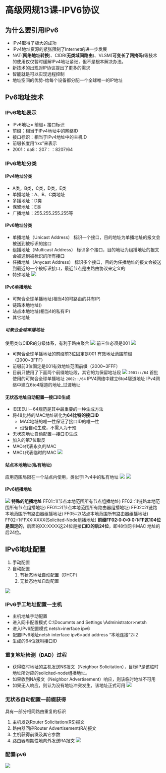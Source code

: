 # 高级网规13课-IPV6协议
## 为什么要引用IPv6
- IPv4取得了极大的成功
- IPv4地址资源的紧张限制了Internet的进一步发展
- NAT(**网络地址转换**)、CIDR(**无类域间路由**)、VLSM(**可变长了网掩码**)等技术的使用仅仅暂时缓解IPv4地址紧张，但不是根本解决办法。
- 新技术的出现对IP协议提出了更多的需求
- 智能就是可以实现远程控制
- 地址空间的优势-给每个设备都分配一个全球唯一的IP地址
## Pv6地址技术
### IPv6地址表示
- IPv6地址= 前缀+ 接口标识
- 前缀：相当于IPv4地址中的网络ID
- 接口标识：相当于IPv4地址中的主机ID
- 前缀长度用“/xx”来表示
- 2001：da8：207：：8207/64
### IPv6地址分类
#### IPv4地址分类
- A类，B类，C类，D类，E类
- 单播地址：A、B、C类地址
- 多播地址：D类
- 保留地址：E类
- 广播地址：255.255.255.255等  
#### IPv6地址分类
- 单播地址（Unicast Address）
标识一个接口，目的地址为单播地址的报文会被送到被标识的接口
- 组播地址（Multicast Address）
标识多个接口，目的地址为组播地址的报文会被送到被标识的所有接口
- 任播地址（Anycast Address）
标识多个接口，目的为任播地址的报文会被送到最近的一个被标识接口，最近节点是由路由协议来定义的
- 特殊地址
![](img/2019-08-10-11-15-22.png)
#### IPv6单播地址
- 可聚合全球单播地址(相当4的可路由的共有IP)
- 链路本地地址()
- 站点本地地址(相当4的私有IP)
- 其它地址
##### 可聚合全球单播地址
使用类似CIDR的分级体系，有利于路由聚合
![](img/2019-08-10-11-23-02.png)
前三位必须是001
![](img/2019-08-10-11-25-15.png)
- 可聚合全球单播地址的前缀前3位固定是001 有效地址范围前缀（2000~3FFF）
- 前缀前3位固定是001有效地址范围前缀（2000~3FFF）
- 目前只使用了下面两个前缀地址段，其它的为保留地址段
![](img/2019-08-10-11-25-51.png)
`2001::/64` 首批使用的可聚合全球单播地址
`2002::/64` IPV4网络中建立6to4隧道地址
IPv4网络中建立6to4隧道的地址_过渡地址
#### 无状态地址自动配置—接口ID生成
- IEEEEUI－64规范是其中最重要的一种生成方法
- 将48比特的MAC地址转化为**64比特的接口ID**
  - MAC地址的唯一性保证了接口ID的唯一性
  - 设备自动生成，不需人为干预
- 无状态地址自动配置—接口ID生成
- 加入的第7位取反
- MAC`0`代表永久的MAC
- MAC`1`代表临时的MAC 
  ![](img/2019-08-10-12-15-52.png)
#### 站点本地地址(私有地址)
应用范围局限在一个站点内使用，类似于IPv4中的私有地址
![](img/2019-08-10-12-30-32.png)
![](img/2019-08-10-12-30-42.png)
#### IPv6组播地址
![](img/2019-08-10-12-31-12.png)
**特殊的组播地址**
FF01::1(节点本地范围所有节点组播地址)
FF02::1(链路本地范围所有节点组播地址)
FF01::2(节点本地范围所有路由器组播地址)
FF02::2(链路本地范围所有路由器组播地址)
FF05::2(站点本地范围所有路由器组播地址) FF02::1:FFXX:XXXX(Solicited-Node组播地址)
**前缀FF02:0:0:0:0:1:FF这104位是固定的**，后面的XX:XXXX这24位是接**口ID的后24位**，即48位网卡MAC 地址的后24位。

## IPv6地址配置
1. 手动配置
2. 自动配置
   1. 有状态地址自动配置（DHCP）
   2. 无状态地址自动配置
   
![](img/2019-08-11-16-23-46.png)
### IPv6手工地址配置—主机
- 主机地址手动配置
- 进入网卡配置模式
C:\Documnts and Settings \Administrator>netsh
- 进入IPv6配置模式
netsh>inerface ipv6
- 配置IPv6地址netsh interface ipv6>add address “本地连接”2::2
- 生成的64位就叫接口ID

### 重复地址检测（DAD）过程

- 获得临时地址的主机发送NS报文（Neighbor Solicitation），目标IP是该临时地址所对应的solicited-node组播地址。
- 如果收到NA报文（Neighbor Advertisement）响应，则该临时地址不可用
- 如果无人响应，则认为没有地址冲突发生，该地址正式可用
![](img/2019-08-11-16-41-42.png)

### 无状态自动配置—前缀获得
具有一部分相同路由重复的标识
1. 主机发送Router Solicitation(RS)报文
2. 路由器回应Router Advertisement(RA)报文
3. 主机获得前缀及其它参数
4. 路由器周期性地向外发送RA报文
![](img/2019-08-11-16-53-02.png)
### 配置ipv6
![](img/2019-08-11-17-37-09.png) 
